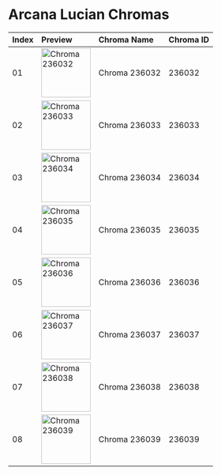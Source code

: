 # Arcana Lucian Chromas

| Index | Preview | Chroma Name | Chroma ID |
|:---|:---|:---|:---|
| 01 | <img src='https://raw.communitydragon.org/latest/plugins/rcp-be-lol-game-data/global/default/v1/champion-chroma-images/236/236032.png' alt='Chroma 236032' width='100'> | Chroma 236032 | 236032 |
| 02 | <img src='https://raw.communitydragon.org/latest/plugins/rcp-be-lol-game-data/global/default/v1/champion-chroma-images/236/236033.png' alt='Chroma 236033' width='100'> | Chroma 236033 | 236033 |
| 03 | <img src='https://raw.communitydragon.org/latest/plugins/rcp-be-lol-game-data/global/default/v1/champion-chroma-images/236/236034.png' alt='Chroma 236034' width='100'> | Chroma 236034 | 236034 |
| 04 | <img src='https://raw.communitydragon.org/latest/plugins/rcp-be-lol-game-data/global/default/v1/champion-chroma-images/236/236035.png' alt='Chroma 236035' width='100'> | Chroma 236035 | 236035 |
| 05 | <img src='https://raw.communitydragon.org/latest/plugins/rcp-be-lol-game-data/global/default/v1/champion-chroma-images/236/236036.png' alt='Chroma 236036' width='100'> | Chroma 236036 | 236036 |
| 06 | <img src='https://raw.communitydragon.org/latest/plugins/rcp-be-lol-game-data/global/default/v1/champion-chroma-images/236/236037.png' alt='Chroma 236037' width='100'> | Chroma 236037 | 236037 |
| 07 | <img src='https://raw.communitydragon.org/latest/plugins/rcp-be-lol-game-data/global/default/v1/champion-chroma-images/236/236038.png' alt='Chroma 236038' width='100'> | Chroma 236038 | 236038 |
| 08 | <img src='https://raw.communitydragon.org/latest/plugins/rcp-be-lol-game-data/global/default/v1/champion-chroma-images/236/236039.png' alt='Chroma 236039' width='100'> | Chroma 236039 | 236039 |
